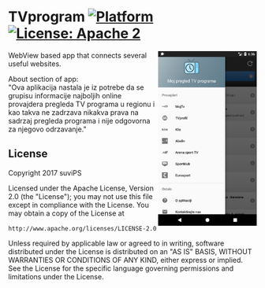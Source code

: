 # TVprogram [![Platform](https://img.shields.io/badge/platform-Android-green.svg)](https://www.android.com) [![License: Apache 2](https://img.shields.io/badge/license-Apache%202-blue.svg)](http://www.apache.org/licenses/LICENSE-2.0)

<!-- preview screenshoot -->
<img src="preview_images/tv_program_preview.png" width=200 align="right" />


WebView based app that connects several useful websites.



About section of app: <br>
"Ova aplikacija nastala je iz potrebe da se grupisu informacije najboljih online provajdera pregleda TV programa u regionu i kao takva ne zadrzava nikakva prava na sadrzaj pregleda programa i nije odgovorna za njegovo odrzavanje."




## License

Copyright 2017 suviPS

Licensed under the Apache License, Version 2.0 (the "License");
you may not use this file except in compliance with the License.
You may obtain a copy of the License at

    http://www.apache.org/licenses/LICENSE-2.0

Unless required by applicable law or agreed to in writing, software
distributed under the License is distributed on an "AS IS" BASIS,
WITHOUT WARRANTIES OR CONDITIONS OF ANY KIND, either express or implied.
See the License for the specific language governing permissions and
limitations under the License.
